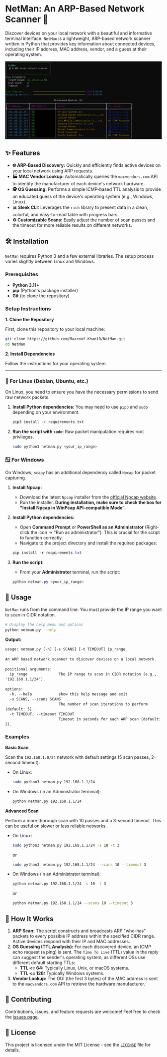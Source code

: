 # NetMan: An ARP-Based Network Scanner 📡

Discover devices on your local network with a beautiful and informative terminal interface. `NetMan` is a lightweight, ARP-based network scanner written in Python that provides key information about connected devices, including their IP address, MAC address, vendor, and a guess at their operating system.

![UI Image](https://github.com/Maaroof-Khan10/NetMan/blob/ab1d4a9542917e1de031efaa7463ae7ba9cf8fc4/Screenshot%202025-07-21%20212609.png)

## ✨ Features

*   **🌐 ARP-Based Discovery:** Quickly and efficiently finds active devices on your local network using ARP requests.
*   **🏭 MAC Vendor Lookup:** Automatically queries the `macvendors.com` API to identify the manufacturer of each device's network hardware.
*   **🕵️ OS Guessing:** Performs a simple ICMP-based TTL analysis to provide an educated guess of the device's operating system (e.g., Windows, Linux).
*   **📊 Sleek CLI:** Leverages the `rich` library to present data in a clean, colorful, and easy-to-read table with progress bars.
*   **⚙️ Customizable Scans:** Easily adjust the number of scan passes and the timeout for more reliable results on different networks.

## 🛠️ Installation

`NetMan` requires Python 3 and a few external libraries. The setup process varies slightly between Linux and Windows.

### Prerequisites

*   **Python 3.11+**
*   **pip** (Python's package installer)
*   **Git** (to clone the repository)

### Setup Instructions

**1. Clone the Repository**

First, clone this repository to your local machine:

```bash
git clone https://github.com/Maaroof-Khan10/NetMan.git
cd NetMan
```

**2. Install Dependencies**

Follow the instructions for your operating system.

---

### 🐧 For Linux (Debian, Ubuntu, etc.)

On Linux, you need to ensure you have the necessary permissions to send raw network packets.

1.  **Install Python dependencies:** You may need to use `pip3` and `sudo` depending on your environment.
    
    ```bash
    pip3 install -r requirements.txt
    ```
2.  **Run the script with `sudo`:** Raw packet manipulation requires root privileges.
    
    ```bash
    sudo python3 netman.py <your_ip_range>
    ```

### 🪟 For Windows

On Windows, `scapy` has an additional dependency called `Npcap` for packet capturing.

1.  **Install Npcap:**
    *   Download the latest `Npcap` installer from the [official Npcap website](https://npcap.com/#download).
    *   Run the installer. **During installation, make sure to check the box for "Install Npcap in WinPcap API-compatible Mode".**

2.  **Install Python dependencies:**
    *   Open **Command Prompt** or **PowerShell as an Administrator** (Right-click the icon -> "Run as administrator"). This is crucial for the script to function correctly.
    *   Navigate to the project directory and install the required packages:
    
      ```powershell
      pip install -r requirements.txt
      ```

3.  **Run the script:**
    *   From your **Administrator** terminal, run the script:
    
      ```powershell
      python netman.py <your_ip_range>
      ```

## 🚀 Usage

`NetMan` runs from the command line. You must provide the IP range you want to scan in CIDR notation.

```bash
# Display the help menu and options
python netman.py --help
```

**Output:**

```
usage: netman.py [-h] [-s SCANS] [-t TIMEOUT] ip_range

An ARP based network scanner to discover devices on a local network.

positional arguments:
  ip_range              The IP range to scan in CIDR notation (e.g., '192.168.1.1/24').

options:
  -h, --help            show this help message and exit
  -s SCANS, --scans SCANS
                        The number of scan iterations to perform (default: 5).
  -t TIMEOUT, --timeout TIMEOUT
                        Timeout in seconds for each ARP scan (default: 2).
```

### Examples

**Basic Scan**

Scan the `192.168.1.0/24` network with default settings (5 scan passes, 2-second timeout).

*   On Linux:
  
    ```bash
    sudo python3 netman.py 192.168.1.1/24
    ```
*   On Windows (in an Administrator terminal):
  
    ```bash
    python netman.py 192.168.1.1/24
    ```

**Advanced Scan**

Perform a more thorough scan with 10 passes and a 3-second timeout. This can be useful on slower or less reliable networks.

*   On Linux:
  
    ```bash
    sudo python3 netman.py 192.168.1.1/24 -s 10 -t 3
    ```
    or
    
    ```bash
    sudo python3 netman.py 192.168.1.1/24 --scans 10 --timeout 3
    ```
*   On Windows (in an Administrator terminal):
  
    ```bash
    python netman.py 192.168.1.1/24 -s 10 -t 3
    ```
    or
    
    ```bash
    python netman.py 192.168.1.1/24 --scans 10 --timeout 3
    ```

## 🧠 How It Works

1.  **ARP Scan:** The script constructs and broadcasts ARP "who-has" packets to every possible IP address within the specified CIDR range. Active devices respond with their IP and MAC addresses.
2.  **OS Guessing (TTL Analysis):** For each discovered device, an ICMP echo request (a ping) is sent. The `Time To Live` (TTL) value in the reply can suggest the sender's operating system, as different OSs use different default starting TTLs:
    *   **TTL <= 64:** Typically Linux, Unix, or macOS systems.
    *   **TTL <= 128:** Typically Windows systems.
3.  **Vendor Lookup:** The OUI (the first 3 bytes) of the MAC address is sent to the `macvendors.com` API to retrieve the hardware manufacturer.

## 🤝 Contributing

Contributions, issues, and feature requests are welcome! Feel free to check the [issues page](https://github.com/Maaroof-Khan10/NetMan/issues).

## 📄 License

This project is licensed under the MIT License - see the [`LICENSE`](https://github.com/Maaroof-Khan10/NetMan/LICENSE) file for details.
